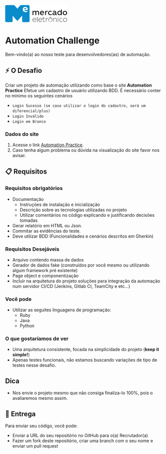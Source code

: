 <img src="me.svg" width="200" alt="ME">

# Automation Challenge

Bem-vindo(a) ao nosso teste para desenvolvedores(as) de automação.

## :zap: O Desafio
Criar um projeto de automação utilizando como base o site **Automation Practice**
Efetue um cadastro de usuário utilizando BDD. É necessário conter no mínimo os seguintes cenários

* `Login Sucesso (se caso utilizar o login do cadastro, será um diferencial/plus)`
* `Login Inválido`
* `Login em Branco`

### Dados do site

1. Acesse o link [Automation Practice](http://automationpractice.com/index.php).
2. Caso tenha algum problema ou dúvida na visualização do site favor nos avisar.

## :clipboard: Requisitos

### Requisitos obrigatórios
* Documentação
  * Instruções de instalação e inicialização
  * Descrição sobre as tecnologias utilizadas no projeto
  * Utilizar comentários no código explicando e justificando decisões tomadas
* Gerar relatório em HTML ou Json.
* Commitar as evidências do teste.
* Deve utilizar BDD (Funcionalidades e cenários descritos em Gherkin)

### Requisitos Desejáveis
* Arquivo contendo massa de dados
* Gerador de dados fake (construídos por você mesmo ou utilizando algum framework pré existente)
* Page object e componentização
* Incluir na arquitetura do projeto soluções para integração da automação num servidor CI/CD (Jenkins, Gitlab CI, TeamCity e etc...)

### Você pode
* Utilizar as seguites linguagens de programação:
  * Ruby
  * Java
  * Python

### O que gostaríamos de ver
* Uma arquitetura consistente, focada na simplicidade do projeto (**keep it simple!**)
* Apenas testes funcionais, não estamos buscando variações de tipo de testes nesse desafio.

## Dica
* Nos envie o projeto mesmo que não consiga finaliza-lo 100%, pois o avaliaremos mesmo assim.

## :rocket: Entrega
Para enviar seu código, você pode:

* Enviar a URL do seu repositório no GitHub para o(a) Recrutador(a)
* Fazer um fork deste repositório, criar uma branch com o seu nome e enviar um pull request